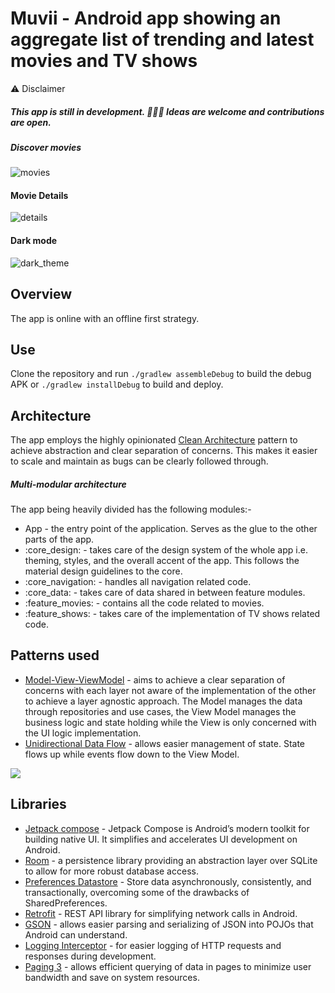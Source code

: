 
# Muvii - Android app showing an aggregate list of trending and latest movies and TV shows
⚠️ Disclaimer
##### This app is still in development. 👷🏾‍♀ Ideas are welcome and contributions are open. 

##### Discover movies
![movies](https://user-images.githubusercontent.com/47632042/197456275-83d9d057-fb30-427e-9d1b-1b8f37763d5d.png)
#### Movie Details
![details](https://user-images.githubusercontent.com/47632042/197456269-67197370-adc7-43c1-96f0-f840c9ce1700.png)


#### Dark mode
![dark_theme](https://user-images.githubusercontent.com/47632042/197456263-6e1c79ab-7388-4751-8a8a-5fc0b4ec8ab9.png)



## Overview
The app is online with an offline first strategy. 

## Use 
Clone the repository and run `./gradlew assembleDebug` to build the debug APK or `./gradlew installDebug` to build and deploy.

## Architecture
The app employs the highly opinionated [Clean Architecture](https://blog.cleancoder.com/uncle-bob/2012/08/13/the-clean-architecture.html) pattern to achieve abstraction and clear separation of concerns. This makes it easier to scale and maintain as bugs can be clearly followed through.

##### Multi-modular architecture
The app being heavily divided has the following modules:-
*  App - the entry point of the application. Serves as the glue to the other parts of the app.
* :core_design: - takes care of the design system of the whole app i.e. theming, styles, and the overall accent of the app. This follows the material design guidelines to the core.
* :core_navigation:  - handles all navigation related code.
* :core_data: - takes care of data shared in between feature modules.
* :feature_movies: - contains all the code related to movies.
* :feature_shows: - takes care of the implementation of TV shows related code.

## Patterns used
* [Model-View-ViewModel](https://developer.android.com/topic/libraries/architecture/viewmodel) - aims to achieve a clear separation of concerns with each layer not aware of the implementation of the other to achieve a layer agnostic approach. The Model manages the data through repositories and use cases, the View Model manages the business logic and state holding while the View is only concerned with the UI logic implementation.
* [Unidirectional Data Flow](https://developer.android.com/jetpack/compose/architecture) - allows easier management of state. State flows up while events flow down to the View Model.

![](https://developer.android.com/static/images/jetpack/compose/state-unidirectional-flow.png)

## Libraries
* [Jetpack compose](https://developer.android.com/jetpack/compose) - Jetpack Compose is Android’s modern toolkit for building native UI. It simplifies and accelerates UI development on Android.
* [Room](https://developer.android.com/training/data-storage/room) - a persistence library providing an abstraction layer over SQLite to allow for more robust database access.
* [Preferences Datastore](https://developer.android.com/topic/libraries/architecture/datastore) - Store data asynchronously, consistently, and transactionally, overcoming some of the drawbacks of SharedPreferences.
* [Retrofit](https://square.github.io/retrofit/) - REST API library for simplifying network calls in Android.
* [GSON](https://github.com/google/gson) -  allows easier parsing and serializing of JSON into POJOs that Android can understand.
* [Logging Interceptor](https://github.com/square/okhttp/tree/master/okhttp-logging-interceptor) - for easier logging of HTTP requests and responses during development.
* [Paging 3](https://developer.android.com/topic/libraries/architecture/paging/v3-overview) - allows efficient querying of data in pages to minimize user bandwidth and save on system resources.
